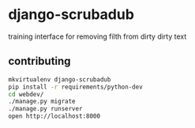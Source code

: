 # django-scrubadub
training interface for removing filth from dirty dirty text


## contributing

```sh
mkvirtualenv django-scrubadub
pip install -r requirements/python-dev
cd webdev/
./manage.py migrate
./manage.py runserver
open http://localhost:8000
```
